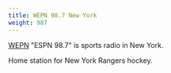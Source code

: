 ```yaml
---
title: WEPN 98.7 New York
weight: 987
---
```

[WEPN] "ESPN 98.7" is sports radio in New York.

[WEPN]:https://tunein.com/radio/987-FM-ESPN-New-York-s22469/

Home station for New York Rangers hockey.
